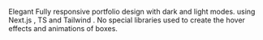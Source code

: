 Elegant Fully responsive portfolio design with dark and light modes. 
using Next.js , TS and Tailwind .
No special libraries used to create the hover effects and animations of boxes.
